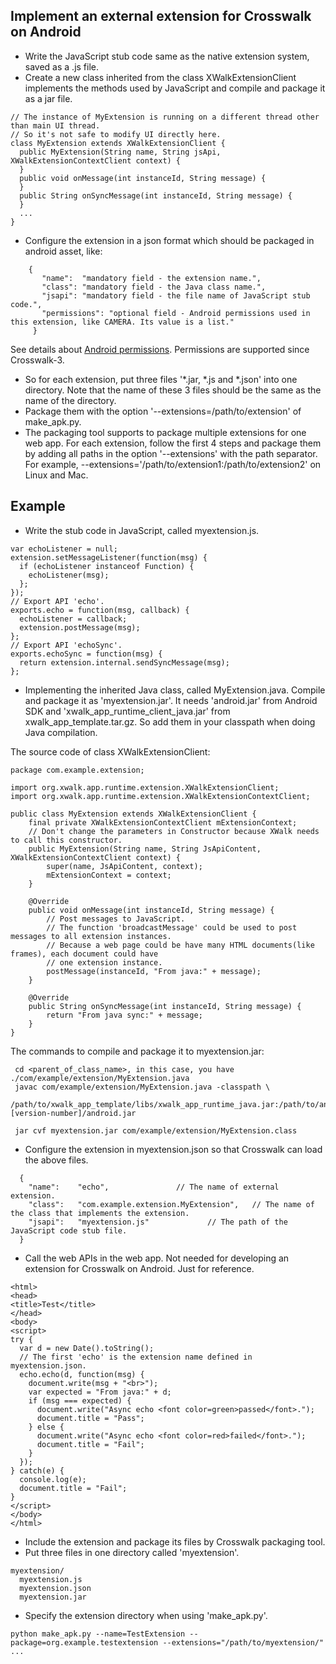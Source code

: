 ## Implement an external extension for Crosswalk on Android
* Write the JavaScript stub code same as the native extension system, saved as a .js file.
* Create a new class inherited from the class XWalkExtensionClient implements the methods used by JavaScript and compile and package it as a jar file.
```
// The instance of MyExtension is running on a different thread other than main UI thread.
// So it's not safe to modify UI directly here.
class MyExtension extends XWalkExtensionClient {
  public MyExtension(String name, String jsApi, XWalkExtensionContextClient context) {
  }
  public void onMessage(int instanceId, String message) {
  }
  public String onSyncMessage(int instanceId, String message) {
  }
  ...
}
```
* Configure the extension in a json format which should be packaged in android asset, like:
```
    {
       "name":  "mandatory field - the extension name.",
       "class": "mandatory field - the Java class name.",
       "jsapi": "mandatory field - the file name of JavaScript stub code.",
       "permissions": "optional field - Android permissions used in this extension, like CAMERA. Its value is a list."
     }
```
See details about [Android permissions](http://developer.android.com/reference/android/Manifest.permission.html). Permissions are supported since Crosswalk-3.
* So for each extension, put three files '*.jar, *.js and *.json' into one directory. Note that the name of these 3 files should be the same as the name of the directory.
* Package them with the option '--extensions=/path/to/extension' of make_apk.py. 
* The packaging tool supports to package multiple extensions for one web app. For each extension, follow the first 4 steps and package them by adding all paths in the option '--extensions' with the path separator. For example, --extensions='/path/to/extension1:/path/to/extension2' on Linux and Mac.

## Example
* Write the stub code in JavaScript, called myextension.js.
```
var echoListener = null;
extension.setMessageListener(function(msg) {
  if (echoListener instanceof Function) {
    echoListener(msg);
  };
});
// Export API 'echo'.
exports.echo = function(msg, callback) {
  echoListener = callback;
  extension.postMessage(msg);
};
// Export API 'echoSync'.
exports.echoSync = function(msg) {
  return extension.internal.sendSyncMessage(msg);
};
```
* Implementing the inherited Java class, called MyExtension.java. Compile and package it as 'myextension.jar'. It needs 'android.jar' from Android SDK and 'xwalk_app_runtime_client_java.jar' from xwalk_app_template.tar.gz. So add them in your classpath when doing Java compilation.



The source code of class XWalkExtensionClient:
```
package com.example.extension;

import org.xwalk.app.runtime.extension.XWalkExtensionClient;
import org.xwalk.app.runtime.extension.XWalkExtensionContextClient;

public class MyExtension extends XWalkExtensionClient {
    final private XWalkExtensionContextClient mExtensionContext;
    // Don't change the parameters in Constructor because XWalk needs to call this constructor.
    public MyExtension(String name, String JsApiContent, XWalkExtensionContextClient context) {
        super(name, JsApiContent, context);
        mExtensionContext = context;
    }

    @Override
    public void onMessage(int instanceId, String message) {
        // Post messages to JavaScript.
        // The function 'broadcastMessage' could be used to post messages to all extension instances.
        // Because a web page could be have many HTML documents(like frames), each document could have
        // one extension instance.
        postMessage(instanceId, "From java:" + message);
    }

    @Override
    public String onSyncMessage(int instanceId, String message) {
        return "From java sync:" + message;
    }
}
```

 The commands to compile and package it to myextension.jar:
 ```
  cd <parent_of_class_name>, in this case, you have ./com/example/extension/MyExtension.java
  javac com/example/extension/MyExtension.java -classpath \
   /path/to/xwalk_app_template/libs/xwalk_app_runtime_java.jar:/path/to/androidsdk/platforms/android-[version-number]/android.jar
  
  jar cvf myextension.jar com/example/extension/MyExtension.class
```
* Configure the extension in myextension.json so that Crosswalk can load the above files.
```
  {
    "name":    "echo",               // The name of external extension.
    "class":   "com.example.extension.MyExtension",   // The name of the class that implements the extension.
    "jsapi":   "myextension.js"             // The path of the JavaScript code stub file.
  }
```
* Call the web APIs in the web app. Not needed for developing an extension for Crosswalk on Android. Just for reference.
```
<html>
<head>
<title>Test</title>
</head>
<body>
<script>
try {
  var d = new Date().toString();
  // The first 'echo' is the extension name defined in myextension.json.
  echo.echo(d, function(msg) {
    document.write(msg + "<br>");
    var expected = "From java:" + d;
    if (msg === expected) {
      document.write("Async echo <font color=green>passed</font>.");
      document.title = "Pass";
    } else {
      document.write("Async echo <font color=red>failed</font>.");
      document.title = "Fail";
    }
  });
} catch(e) {
  console.log(e);
  document.title = "Fail";
}
</script>
</body>
</html>
```
* Include the extension and package its files by Crosswalk packaging tool.
 * Put three files in one directory called 'myextension'.
  ```
  myextension/
    myextension.js
    myextension.json
    myextension.jar
  ```
 * Specify the extension directory when using 'make_apk.py'.
  ```
python make_apk.py --name=TestExtension --package=org.example.testextension --extensions="/path/to/myextension/" ...
  ```